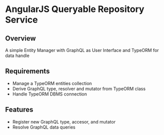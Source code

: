 # AngularJS Queryable Repository Service

## Overview

A simple Entity Manager with GraphQL as User Interface and TypeORM for data handle

## Requirements

* Manage a TypeORM entities collection
* Derive GraphQL type, resolver and mutator from TypeORM class
* Handle TypeORM DBMS connection

## Features

* Register new GraphQL type, accesor, and mutator
* Resolve GraphQL data queries
